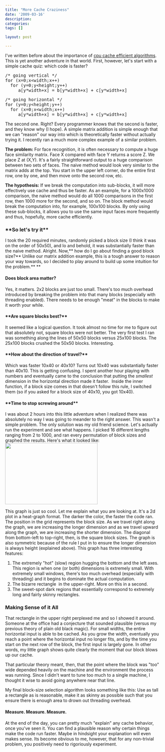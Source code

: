 ```yaml
---
title: "More Cache Craziness"
date: '2009-03-16'
description:
categories:
tags: []

layout: post

---
```

I've written before about the importance of <a href="http://lbrandy.com/blog/2008/10/how-we-made-our-face-recognizer-25-times-faster/">cpu cache efficient algorithms</a>.  This is yet another adventure in that world. First, however, let's start with a simple cache quiz: which code is faster?
<pre>/* going vertical */
for (x=0;x&lt;width;x++)
  for (y=0;y&lt;height;y++)
     a[y*width+x] = b[y*width+x] + c[y*width+x]</pre>
<pre>/* going horizontal */
for (y=0;y&lt;height;y++)
  for (x=0;x&lt;width;x++)
     a[y*width+x] = b[y*width+x] + c[y*width+x]</pre>

The second one. Right? Every programmer knows that the second is faster, and they know why (I hope). A simple matrix addition is simple enough that we can "reason" our way into which is theoretically faster without actually trying it.  I recently ran a much more complex example of a similar problem. 

**The problem:** For face recognition, it is often necessary to compute a huge face similarity matrix. Face X compared with face Y returns a score Z. We place Z at (X,Y). It's a fairly straightforward output to a huge comparison between two sets of faces. The naive method would look very similar to the matrix adds at the top. You start in the upper left corner, do the entire first row, one by one, and then move onto the second row, etc.

**The hypothesis:** If we break the computation into sub-blocks, it will more effectively use cache and thus be faster. As an example, for a 1000x1000 comparison, the naive method would do all 1000 comparisons in the first row, then 1000 more for the second, and so on. The block method would break the computation into, for example, 100x100 blocks. By only using these sub-blocks, it allows you to use the same input faces more frequently and thus, hopefully, more cache efficiently.
<h3>**So let's try it**</h3>
I took the 20 required minutes, randomly picked a block size (I think it was on the order of 50x50), and lo and behold, it was substantially faster than the naive method. Alright. Now,** how do I go about finding a good block size?** Unlike our matrix addition example, this is a tough answer to reason your way towards, so I decided to play around to build up some intuition for the problem.** **
<h4>Does block area matter?</h4>
Yes, it matters. 2x2 blocks are just too small. There's too much overhead introduced by breaking the problem into that many blocks (especially with threading enabled). There needs to be enough "meat" in the blocks to make it worth your while.
<h4>**Are square blocks best?**</h4>
It seemed like a logical question. It took almost no time for me to figure out that absolutely not, square blocks were not better. The very first test I ran was something along the lines of 50x50 blocks versus 25x100 blocks. The 25x100 blocks crushed the 50x50 blocks. Interesting.
<h4>**How about the direction of travel?**</h4>
Which was faster 10x40 or 40x10? Turns out 10x40 was substantially faster than 40x10. This is getting confusing. I spent another hour playing with numbers and eventually came to the conclusion that putting the <em>smallest</em> dimension in the horizontal direction made it faster.  Inside the inner function, if a block size comes in that doesn't follow this rule, I switched them (so if you asked for a block size of 40x10, you got 10x40).
<h4>**Time to stop screwing around**</h4>
I was about 2 hours into this little adventure when I realized there was absolutely no way I was going to meander to the right answer. This wasn't a simple problem. The only solution was my old friend science. Let's actually run the experiment and see what happens. I picked 16 different lengths ranging from 2 to 1000, and ran every permutation of block sizes and graphed the results. Here's what it looked like:  <a href="http://lbrandy.com/blog/wp-content/uploads/2009/02/graph.png"><img class="alignnone size-medium wp-image-602" title="cache graph" src="http://lbrandy.com/blog/wp-content/uploads/2009/02/graph-300x198.png" alt="" width="300" height="198" /></a>

This graph is just so cool. Let me explain what you are looking at. It's a 2d plot in a heat-graph format. The darker the color, the faster the code ran. The position in the grid represents the block size. As we travel right along the graph, we are increasing the longer dimension and as we travel upward along the graph, we are increasing the shorter dimension. The diagonal from bottom-left to top-right, then, is the square block sizes. The graph is also symmetric because of the rule I put in to ensure the longer dimension is always height (explained above).  This graph has three interesting features:
<ol>
	<li>The extremely "hot" (slow) region hugging the bottom and the left axes. This region is when one (or both) dimensions is extremely small. With extremely small windows, there's too much overhead (especially with threading) and it begins to dominate the actual computation.</li>
	<li>The bizarre rectangle  in the upper-right. More on this in a second.</li>
	<li>The sweet-spot dark regions that essentially correspond to extremely long and fairly skinny rectangles.</li>
</ol>
<h3>Making Sense of it All</h3>
That rectangle in the upper right perplexed me and so I showed it around. Someone at the office had a conjecture that sounded plausible (versus my previous theory of plain old black magic). For small widths, the entire horizontal input is able to be cached. As you grow the width, eventually you reach a point where the horizontal input no longer fits, and by the time you start on the next row of the block, the first input is largely gone. In other words, my little graph shows quite clearly the moment that our block blows up our cache.

That particular theory meant, then, that the point where the block was "too" wide depended heavily on the machine and the environment the process was running. Since I didn't want to tune too much to a single machine, I thought it wise to avoid going anywhere near that line.

My final block-size selection algorithm looks something like this: Use as tall a rectangle as is reasonable, make it as skinny as possible such that you ensure there is enough area to drown out threading overhead.
<h4>Measure. Measure. Measure.</h4>
At the end of the day, you can pretty much "explain" any cache behavior, once you've seen it. You can find a plausible reason why certain things make the code run faster. Maybe in hindsight your explanation will even makes sense. Its become obvious to me, however, that for any non-trivial problem, you positively need to rigoriously experiment.